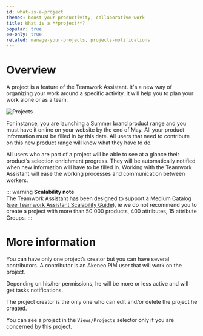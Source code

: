 ```yaml
---
id: what-is-a-project
themes: boost-your-productivity, collaborative-work
title: What is a **project**?
popular: true
ee-only: true
related: manage-your-projects, projects-notifications
---
```


# Overview
A project is a feature of the Teamwork Assistant. It's a new way of organizing your work around a specific activity. It will help you to plan your work alone or as a team.

![Projects](Products_What-is-a-project.svg)

For instance, you are launching a Summer brand product range and you must have it online on your website by the end of May. All your product information must be filled in by this date. All users that need to contribute on this new product range will know what they have to do.

All users who are part of a project will be able to see at a glance their product’s selection enrichment progress. They will be automatically notified when new information will have to be filled in. Working with the Teamwork Assistant will ease the working processes and communication between workers.

::: warning
**Scalability note**  
The Teamwork Assistant has been designed to support a Medium Catalog ([see Teamwork Assistant Scalability Guide](https://docs.akeneo.com/latest/technical_overview/teamwork_assistant/scalability_guide.html#teamwork-assistant-scalability-guide)), ie we do not recommend you to create a project with more than 50 000 products, 400 attributes, 15 attribute Groups.
:::

# More information

You can have only one project’s creator but you can have several contributors. A contributor is an Akeneo PIM user that will work on the project.

Depending on his/her permissions, he will be more or less active and will get tasks notifications.

The project creator is the only one who can edit and/or delete the project he created.

You can see a project in the `Views/Projects` selector only if you are concerned by this project.
